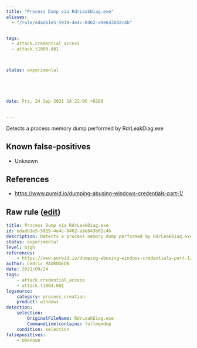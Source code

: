 ```yaml
---
title: "Process Dump via RdrLeakDiag.exe"
aliases:
  - "/rule/edadb1e5-5919-4e4c-8462-a9e643b02c4b"


tags:
  - attack.credential_access
  - attack.t1003.001



status: experimental





date: Fri, 24 Sep 2021 18:22:06 +0200


---
```


Detects a process memory dump performed by RdrLeakDiag.exe

<!--more-->


## Known false-positives

* Unknown



## References

* https://www.pureid.io/dumping-abusing-windows-credentials-part-1/


## Raw rule ([edit](https://github.com/SigmaHQ/sigma/edit/master/rules/windows/process_creation/proc_creation_win_process_dump_rdrleakdiag.yml))
```yaml
title: Process Dump via RdrLeakDiag.exe
id: edadb1e5-5919-4e4c-8462-a9e643b02c4b 
description: Detects a process memory dump performed by RdrLeakDiag.exe
status: experimental
level: high
references:
    - https://www.pureid.io/dumping-abusing-windows-credentials-part-1/
author: Cedric MAURUGEON
date: 2021/09/24
tags:
    - attack.credential_access
    - attack.t1003.001
logsource:
    category: process_creation
    product: windows
detection:
    selection:
        OriginalFileName: RdrLeakDiag.exe
        CommandLine|contains: fullmemdmp
    condition: selection
falsepositives: 
    - Unknown

```
